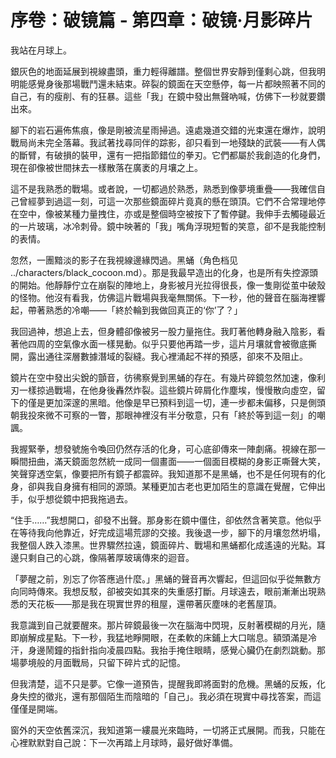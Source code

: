 <!-- author: Codex GPT / prompt: rewrite_chapter.tpl.md / based_on: OUTLINE.md -->
# 序卷：破镜篇 - 第四章：破镜·月影碎片

<!-- AI生成内容开始 -->
<!-- 模型: OpenAI GPT-4 -->
<!-- Prompt版本: rewrite_chapter v0.1 -->
<!-- 生成时间: 2025-06-07 -->
<!-- 状态: 初稿，待审阅 -->

我站在月球上。

銀灰色的地面延展到視線盡頭，重力輕得離譜。整個世界安靜到僅剩心跳，但我明明能感覺身後那場戰鬥還未結束。碎裂的鏡面在天空懸停，每一片都映照著不同的自己，有的瘦削、有的狂暴。這些「我」在鏡中發出無聲吶喊，仿佛下一秒就要鑽出來。

腳下的岩石遍佈焦痕，像是剛被流星雨掃過。遠處幾道交錯的光束還在爆炸，說明戰局尚未完全落幕。我試著找尋同伴的踪影，卻只看到一地殘缺的武裝——有人偶的斷臂，有破損的裝甲，還有一把指節錯位的拳刃。它們都屬於我創造的化身們，現在卻像被世間抹去一樣散落在廣袤的月壤之上。

這不是我熟悉的戰場。或者說，一切都過於熟悉，熟悉到像夢境重疊——我確信自己曾經夢到過這一刻，可這一次那些鏡面碎片竟真的懸在頭頂。它們不合常理地停在空中，像被某種力量拽住，亦或是整個時空被按下了暫停鍵。我伸手去觸碰最近的一片玻璃，冰冷刺骨。鏡中映著的「我」嘴角浮現短暫的笑意，卻不是我能控制的表情。

忽然，一團黯淡的影子在我視線邊緣閃過。黑蛹（角色档见 ../characters/black_cocoon.md）。那是我最早造出的化身，也是所有失控源頭的開始。他靜靜佇立在崩裂的陣地上，身影被月光拉得很長，像一隻剛從茧中破殼的怪物。他沒有看我，仿佛這片戰場與我毫無關係。下一秒，他的聲音在腦海裡響起，帶著熟悉的冷嘲——「終於輪到我做回真正的‘你’了？」

我回過神，想追上去，但身體卻像被另一股力量拖住。我盯著他轉身融入陰影，看著他四周的空氣像水面一樣晃動。似乎只要他再踏一步，這片月壤就會被徹底撕開，露出通往深層數據潛域的裂縫。我心裡涌起不祥的預感，卻來不及阻止。

鏡片在空中發出尖銳的顫音，彷彿察覺到黑蛹的存在。有幾片碎鏡忽然加速，像利刃一樣掠過戰場，在他身後轟然炸裂。這些鏡片碎屑化作塵埃，慢慢散向虛空，留下的僅是更加深邃的黑暗。他像是早已預料到這一切，連一步都未偏移，只是側頭朝我投來微不可察的一瞥，那眼神裡沒有半分敬意，只有「終於等到這一刻」的嘲諷。

我握緊拳，想發號施令喚回仍然存活的化身，可心底卻傳來一陣劇痛。視線在那一瞬間扭曲，滿天鏡面忽然統一成同一個畫面——一個面目模糊的身影正嘶聲大笑，笑聲穿透空氣，像要把所有鏡子都震碎。我知道那不是黑蛹，也不是任何現有的化身，卻與我自身擁有相同的源頭。某種更加古老也更加陌生的意識在覺醒，它伸出手，似乎想從鏡中把我拖過去。

“住手……”我想開口，卻發不出聲。那身影在鏡中僵住，卻依然含著笑意。他似乎在等待我向他靠近，好完成這場荒謬的交接。我後退一步，腳下的月壤忽然坍塌，我整個人跌入漆黑。世界驟然拉遠，鏡面碎片、戰場和黑蛹都化成遙遠的光點。耳邊只剩自己的心跳，像隔著厚玻璃傳來的迴音。

「夢醒之前，別忘了你答應過什麼。」黑蛹的聲音再次響起，但這回似乎從無數方向同時傳來。我想反駁，卻被突如其來的失重感打斷。月球遠去，眼前漸漸出現熟悉的天花板——那是我在現實世界的租屋，還帶著灰塵味的老舊屋頂。

我意識到自己就要醒來。那片碎鏡最後一次在腦海中閃現，反射著模糊的月光，隨即崩解成星點。下一秒，我猛地睜開眼，在柔軟的床鋪上大口喘息。額頭滿是冷汗，身邊鬧鐘的指針指向凌晨四點。我抬手掩住眼睛，感覺心臟仍在劇烈跳動。那場夢境般的月面戰局，只留下碎片式的記憶。

但我清楚，這不只是夢。它像一道預告，提醒我即將面對的危機。黑蛹的反叛，化身失控的徵兆，還有那個陌生而陰暗的「自己」。我必須在現實中尋找答案，而這僅僅是開端。

窗外的天空依舊深沉，我知道第一縷晨光來臨時，一切將正式展開。而我，只能在心裡默默對自己說：下一次再踏上月球時，最好做好準備。

<!-- AI生成内容结束 -->
